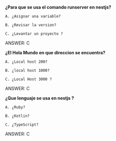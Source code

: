 
**¿Para que se usa el comando runserver en nestjs?**

    A. ¿Asignar una variable?

    B. ¿Revisar la version?

    C. ¿Levantar un proyecto ?
ANSWER: C


**¿El Hola Mundo en que direccion se encuentra?**

    A. ¿Local host 200?

    B. ¿local host 1000?

    C. ¿Local Host 3000 ?
ANSWER: C

**¿Que lenguaje se usa en nestjs ?**

    A. ¿Ruby?

    B. ¿Kotlin?

    C. ¿TypeScript?
ANSWER: C

